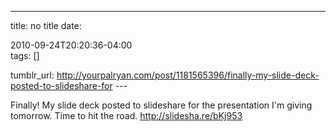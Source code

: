 ---
title: no title
date:

 2010-09-24T20:20:36-04:00  
tags:  []

tumblr_url:
http://yourpalryan.com/post/1181565396/finally-my-slide-deck-posted-to-slideshare-for
\-\--

Finally! My slide deck posted to slideshare for the presentation I'm
giving tomorrow. Time to hit the road. <http://slidesha.re/bKj953>
